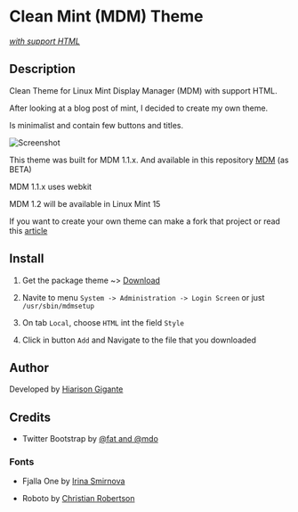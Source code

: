 # Clean Mint (MDM) Theme 
[*with support HTML*](http://blog.linuxmint.com/?p=2327)

## Description

Clean Theme for Linux Mint Display Manager (MDM) with support HTML. 

After looking at a blog post of mint, I decided to create my own theme.

Is minimalist and contain few buttons and titles.

![Screenshot](https://raw.github.com/gigante/clean-mint-theme/master/screen.png)

This theme was built for MDM 1.1.x. And available in this repository [MDM](http://build.linuxmint.com/automate/www/instances/linuxmint/ubuntu/pool/main/m/mdm/) (as BETA)

MDM 1.1.x uses webkit

MDM 1.2 will be available in Linux Mint 15

If you want to create your own theme can make a fork that project or read this [article](http://blog.linuxmint.com/?p=2327)

## Install

1. Get the package theme ~> [Download](https://github.com/gigante/clean-mint-theme/archive/master.tar.gz)

2. Navite to menu `System -> Administration -> Login Screen` or just `/usr/sbin/mdmsetup`

3. On tab `Local`, choose `HTML` int the field `Style`

4. Click in button `Add` and Navigate to the file that you downloaded

## Author

Developed by [Hiarison Gigante](http://gigante.pro)

## Credits

* Twitter Bootstrap by [@fat and @mdo](http://twitter.github.com/bootstrap/index.html)

### Fonts

* Fjalla One by [Irina Smirnova](http://www.google.com/fonts/specimen/Fjalla+One)

* Roboto by [Christian Robertson](http://www.google.com/fonts/specimen/Roboto)